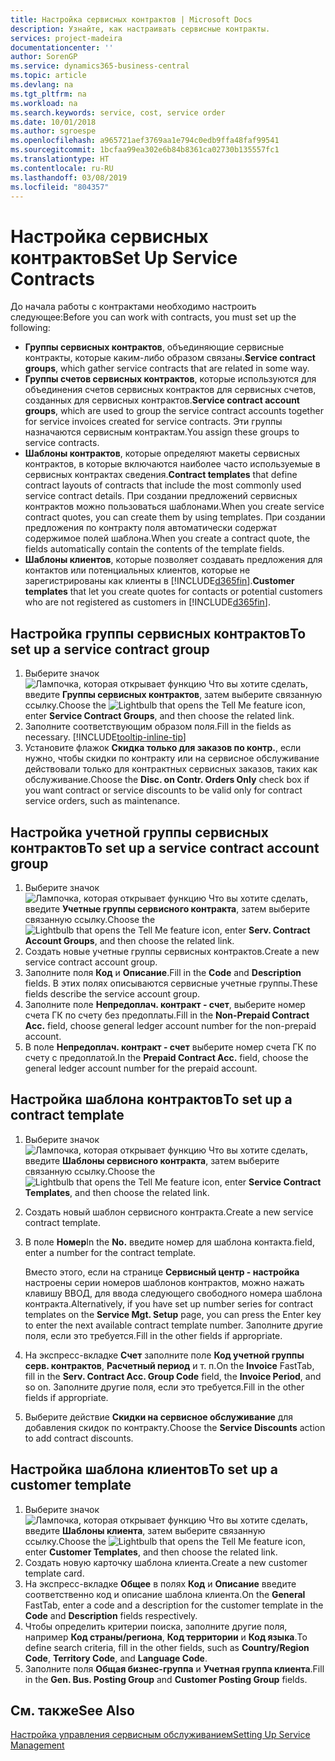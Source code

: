 ```yaml
---
title: Настройка сервисных контрактов | Microsoft Docs
description: Узнайте, как настраивать сервисные контракты.
services: project-madeira
documentationcenter: ''
author: SorenGP
ms.service: dynamics365-business-central
ms.topic: article
ms.devlang: na
ms.tgt_pltfrm: na
ms.workload: na
ms.search.keywords: service, cost, service order
ms.date: 10/01/2018
ms.author: sgroespe
ms.openlocfilehash: a965721aef3769aa1e794c0edb9ffa48faf99541
ms.sourcegitcommit: 1bcfaa99ea302e6b84b8361ca02730b135557fc1
ms.translationtype: HT
ms.contentlocale: ru-RU
ms.lasthandoff: 03/08/2019
ms.locfileid: "804357"
---
```

# <a name="set-up-service-contracts"></a><span data-ttu-id="c8b11-103">Настройка сервисных контрактов</span><span class="sxs-lookup"><span data-stu-id="c8b11-103">Set Up Service Contracts</span></span>
<span data-ttu-id="c8b11-104">До начала работы с контрактами необходимо настроить следующее:</span><span class="sxs-lookup"><span data-stu-id="c8b11-104">Before you can work with contracts, you must set up the following:</span></span> 

* <span data-ttu-id="c8b11-105">**Группы сервисных контрактов**, объединяющие сервисные контракты, которые каким-либо образом связаны.</span><span class="sxs-lookup"><span data-stu-id="c8b11-105">**Service contract groups**, which gather service contracts that are related in some way.</span></span>
* <span data-ttu-id="c8b11-106">**Группы счетов сервисных контрактов**, которые используются для объединения счетов сервисных контрактов для сервисных счетов, созданных для сервисных контрактов.</span><span class="sxs-lookup"><span data-stu-id="c8b11-106">**Service contract account groups**, which are used to group the service contract accounts together for service invoices created for service contracts.</span></span> <span data-ttu-id="c8b11-107">Эти группы назначаются сервисным контрактам.</span><span class="sxs-lookup"><span data-stu-id="c8b11-107">You assign these groups to service contracts.</span></span>  
* <span data-ttu-id="c8b11-108">**Шаблоны контрактов**, которые определяют макеты сервисных контрактов, в которые включаются наиболее часто используемые в сервисных контрактах сведения.</span><span class="sxs-lookup"><span data-stu-id="c8b11-108">**Contract templates** that define contract layouts of contracts that include the most commonly used service contract details.</span></span> <span data-ttu-id="c8b11-109">При создании предложений сервисных контрактов можно пользоваться шаблонами.</span><span class="sxs-lookup"><span data-stu-id="c8b11-109">When you create service contract quotes, you can create them by using templates.</span></span> <span data-ttu-id="c8b11-110">При создании предложения по контракту поля автоматически содержат содержимое полей шаблона.</span><span class="sxs-lookup"><span data-stu-id="c8b11-110">When you create a contract quote, the fields automatically contain the contents of the template fields.</span></span>
* <span data-ttu-id="c8b11-111">**Шаблоны клиентов**, которые позволяет создавать предложения для контактов или потенциальных клиентов, которые не зарегистрированы как клиенты в [!INCLUDE[d365fin](includes/d365fin_md.md)].</span><span class="sxs-lookup"><span data-stu-id="c8b11-111">**Customer templates** that let you create quotes for contacts or potential customers who are not registered as customers in [!INCLUDE[d365fin](includes/d365fin_md.md)].</span></span>  

## <a name="to-set-up-a-service-contract-group"></a><span data-ttu-id="c8b11-112">Настройка группы сервисных контрактов</span><span class="sxs-lookup"><span data-stu-id="c8b11-112">To set up a service contract group</span></span>  
1. <span data-ttu-id="c8b11-113">Выберите значок ![Лампочка, которая открывает функцию Что вы хотите сделать](media/ui-search/search_small.png "Что вы хотите сделать"), введите **Группы сервисных контрактов**, затем выберите связанную ссылку.</span><span class="sxs-lookup"><span data-stu-id="c8b11-113">Choose the ![Lightbulb that opens the Tell Me feature](media/ui-search/search_small.png "Tell me what you want to do") icon, enter **Service Contract Groups**, and then choose the related link.</span></span>  
2. <span data-ttu-id="c8b11-114">Заполните соответствующим образом поля.</span><span class="sxs-lookup"><span data-stu-id="c8b11-114">Fill in the fields as necessary.</span></span> [!INCLUDE[tooltip-inline-tip](includes/tooltip-inline-tip_md.md)]
3. <span data-ttu-id="c8b11-115">Установите флажок **Скидка только для заказов по контр.**, если нужно, чтобы скидки по контракту или на сервисное обслуживание действовали только для контрактных сервисных заказов, таких как обслуживание.</span><span class="sxs-lookup"><span data-stu-id="c8b11-115">Choose the **Disc. on Contr. Orders Only** check box if you want contract or service discounts to be valid only for contract service orders, such as maintenance.</span></span>  

## <a name="to-set-up-a-service-contract-account-group"></a><span data-ttu-id="c8b11-116">Настройка учетной группы сервисных контрактов</span><span class="sxs-lookup"><span data-stu-id="c8b11-116">To set up a service contract account group</span></span>  
1. <span data-ttu-id="c8b11-117">Выберите значок ![Лампочка, которая открывает функцию Что вы хотите сделать](media/ui-search/search_small.png "Что вы хотите сделать"), введите **Учетные группы сервисного контракта**, затем выберите связанную ссылку.</span><span class="sxs-lookup"><span data-stu-id="c8b11-117">Choose the ![Lightbulb that opens the Tell Me feature](media/ui-search/search_small.png "Tell me what you want to do") icon, enter **Serv. Contract Account Groups**, and then choose the related link.</span></span>  
2. <span data-ttu-id="c8b11-118">Создать новые учетные группы сервисных контрактов.</span><span class="sxs-lookup"><span data-stu-id="c8b11-118">Create a new service contract account group.</span></span>   
3. <span data-ttu-id="c8b11-119">Заполните поля **Код** и **Описание**.</span><span class="sxs-lookup"><span data-stu-id="c8b11-119">Fill in the **Code** and **Description** fields.</span></span> <span data-ttu-id="c8b11-120">В этих полях описываются сервисные учетные группы.</span><span class="sxs-lookup"><span data-stu-id="c8b11-120">These fields describe the service account group.</span></span>  
4. <span data-ttu-id="c8b11-121">Заполните поле **Непредоплач. контракт - счет**, выберите номер счета ГК по счету без предоплаты.</span><span class="sxs-lookup"><span data-stu-id="c8b11-121">Fill in the **Non-Prepaid Contract Acc.** field, choose general ledger account number for the non-prepaid account.</span></span>  
5. <span data-ttu-id="c8b11-122">В поле **Непредоплач. контракт - счет** выберите номер счета ГК по счету с предоплатой.</span><span class="sxs-lookup"><span data-stu-id="c8b11-122">In the **Prepaid Contract Acc.** field, choose the general ledger account number for the prepaid account.</span></span>  

## <a name="to-set-up-a-contract-template"></a><span data-ttu-id="c8b11-123">Настройка шаблона контрактов</span><span class="sxs-lookup"><span data-stu-id="c8b11-123">To set up a contract template</span></span>  
1. <span data-ttu-id="c8b11-124">Выберите значок ![Лампочка, которая открывает функцию Что вы хотите сделать](media/ui-search/search_small.png "Что вы хотите сделать"), введите **Шаблоны сервисного контракта**, затем выберите связанную ссылку.</span><span class="sxs-lookup"><span data-stu-id="c8b11-124">Choose the ![Lightbulb that opens the Tell Me feature](media/ui-search/search_small.png "Tell me what you want to do") icon, enter **Service Contract Templates**, and then choose the related link.</span></span>  
2. <span data-ttu-id="c8b11-125">Создать новый шаблон сервисного контракта.</span><span class="sxs-lookup"><span data-stu-id="c8b11-125">Create a new service contract template.</span></span>  
3. <span data-ttu-id="c8b11-126">В поле **Номер**</span><span class="sxs-lookup"><span data-stu-id="c8b11-126">In the **No.**</span></span> <span data-ttu-id="c8b11-127">введите номер для шаблона контакта.</span><span class="sxs-lookup"><span data-stu-id="c8b11-127">field, enter a number for the contract template.</span></span>  
  
     <span data-ttu-id="c8b11-128">Вместо этого, если на странице **Сервисный центр - настройка** настроены серии номеров шаблонов контрактов, можно нажать клавишу ВВОД, для ввода следующего свободного номера шаблона контракта.</span><span class="sxs-lookup"><span data-stu-id="c8b11-128">Alternatively, if you have set up number series for contract templates on the **Service Mgt. Setup** page, you can press the Enter key to enter the next available contract template number.</span></span> <span data-ttu-id="c8b11-129">Заполните другие поля, если это требуется.</span><span class="sxs-lookup"><span data-stu-id="c8b11-129">Fill in the other fields if appropriate.</span></span>  
  
4. <span data-ttu-id="c8b11-130">На экспресс-вкладке **Счет** заполните поле **Код учетной группы серв. контрактов**, **Расчетный период** и т. п.</span><span class="sxs-lookup"><span data-stu-id="c8b11-130">On the **Invoice** FastTab, fill in the **Serv. Contract Acc. Group Code** field, the **Invoice Period**, and so on.</span></span> <span data-ttu-id="c8b11-131">Заполните другие поля, если это требуется.</span><span class="sxs-lookup"><span data-stu-id="c8b11-131">Fill in the other fields if appropriate.</span></span>  
5. <span data-ttu-id="c8b11-132">Выберите действие **Скидки на сервисное обслуживание** для добавления скидок по контракту.</span><span class="sxs-lookup"><span data-stu-id="c8b11-132">Choose the **Service Discounts** action to add contract discounts.</span></span>  

## <a name="to-set-up-a-customer-template"></a><span data-ttu-id="c8b11-133">Настройка шаблона клиентов</span><span class="sxs-lookup"><span data-stu-id="c8b11-133">To set up a customer template</span></span>  
1. <span data-ttu-id="c8b11-134">Выберите значок ![Лампочка, которая открывает функцию Что вы хотите сделать](media/ui-search/search_small.png "Что вы хотите сделать"), введите **Шаблоны клиента**, затем выберите связанную ссылку.</span><span class="sxs-lookup"><span data-stu-id="c8b11-134">Choose the ![Lightbulb that opens the Tell Me feature](media/ui-search/search_small.png "Tell me what you want to do") icon, enter **Customer Templates**, and then choose the related link.</span></span>  
2. <span data-ttu-id="c8b11-135">Создать новую карточку шаблона клиента.</span><span class="sxs-lookup"><span data-stu-id="c8b11-135">Create a new customer template card.</span></span>  
3. <span data-ttu-id="c8b11-136">На экспресс-вкладке **Общее** в полях **Код** и **Описание** введите соответственно код и описание шаблона клиента.</span><span class="sxs-lookup"><span data-stu-id="c8b11-136">On the **General** FastTab, enter a code and a description for the customer template in the **Code** and **Description** fields respectively.</span></span> 
4. <span data-ttu-id="c8b11-137">Чтобы определить критерии поиска, заполните другие поля, например **Код страны/региона**, **Код территории** и **Код языка**.</span><span class="sxs-lookup"><span data-stu-id="c8b11-137">To define search criteria, fill in the other fields, such as **Country/Region Code**, **Territory Code**, and **Language Code**.</span></span>  
5. <span data-ttu-id="c8b11-138">Заполните поля **Общая бизнес-группа** и **Учетная группа клиента**.</span><span class="sxs-lookup"><span data-stu-id="c8b11-138">Fill in the **Gen. Bus. Posting Group** and **Customer Posting Group** fields.</span></span>  

## <a name="see-also"></a><span data-ttu-id="c8b11-139">См. также</span><span class="sxs-lookup"><span data-stu-id="c8b11-139">See Also</span></span>
[<span data-ttu-id="c8b11-140">Настройка управления сервисным обслуживанием</span><span class="sxs-lookup"><span data-stu-id="c8b11-140">Setting Up Service Management</span></span>](service-setup-service.md)